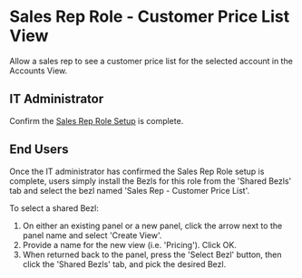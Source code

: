 # Sales Rep Role - Customer Price List View

Allow a sales rep to see a customer price list for the selected account in the Accounts View.

## IT Administrator

Confirm the [Sales Rep Role Setup](https://github.com/bezlio/bezlio-apps/tree/master/roles/sales-rep) is complete.

## End Users
Once the IT administrator has confirmed the Sales Rep Role setup is complete, users simply install the Bezls for this role from the 'Shared Bezls' tab and select the bezl named 'Sales Rep - Customer Price List'.

To select a shared Bezl:

1. On either an existing panel or a new panel, click the arrow next to the panel name and select 'Create View'.
2. Provide a name for the new view (i.e. 'Pricing').  Click OK.
3. When returned back to the panel, press the 'Select Bezl' button, then click the 'Shared Bezls' tab, and pick the desired Bezl.